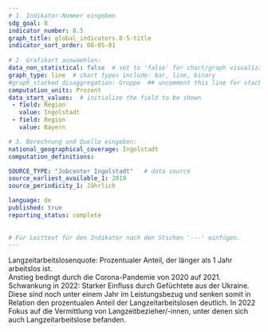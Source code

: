 ```yaml
---
# 1. Indikator-Nummer eingeben 
sdg_goal: 8 
indicator_number: 8.5
graph_title: global_indicators.8-5-title
indicator_sort_order: 08-05-01
 
# 2. Grafikart auswaehlen: 
data_non_statistical: false  # set to 'false' for chart/graph visualization 
graph_type: line  # chart types include: bar, line, binary 
#graph_stacked_disaggregation: Gruppe  ## uncomment this line for stacked bars. eplace 'Geschlecht' with the field of aggregation. 
computation_units: Prozent 
data_start_values:  # initialize the field to be shown  
 - field: Region 
   value: Ingolstadt 
 - field: Region 
   value: Bayern 

# 3. Berechnung und Quelle eingeben: 
national_geographical_coverage: Ingolstadt 
computation_definitions:

SOURCE_TYPE: "Jobcenter Ingolstadt"   # data source  
source_earliest_available_1: 2019
source_periodicity_1: Jährlich

language: de   
published: true 
reporting_status: complete
 
 
# Für Leittext für den Indikator nach den Stichen '---' einfügen. 
---
```

Langzeitarbeitslosenquote: Prozentualer Anteil, der länger als 1 Jahr arbeitslos ist. <br>
Anstieg bedingt durch die Corona-Pandemie von 2020 auf 2021. Schwankung in 2022: Starker Einfluss durch Gefüchtete aus der Ukraine. Diese sind noch unter einem Jahr im Leistungsbezug und senken somit in Relation den prozentualen Anteil der Langzeitarbeitslosen deutlich. In 2022 Fokus auf die Vermittlung von Langzeitbezieher/-innen, unter denen sich auch Langzeitarbeitslose befanden. <br>
